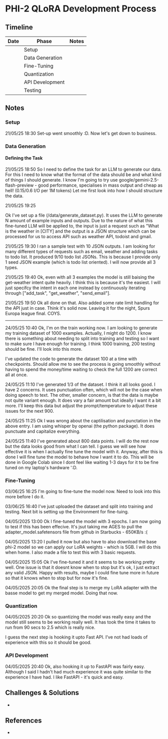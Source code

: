 # PHI-2 QLoRA Development Process

## Timeline

| Date | Phase | Notes |
|------|-------|-------|
|      | Setup |       |
|      | Data Generation |       |
|      | Fine-Tuning |       |
|      | Quantization |       |
|      | API Development |       |
|      | Testing |       |

## Notes

### Setup
21/05/25 18:30
Set-up went smoothly :D. Now let's get down to business.

### Data Generation
#### Defining the Task
21/05/25 18:50
So I need to define the task for an LLM to generate our data. For this I need to know what the format of the data should be and what kind of things I should generate. I know I'm going to try use google/gemini-2.5-flash-preview - good performance, specialises in mass output and cheap as hell! ($0.15/$0.6 I/O per 1M tokens) Let me first look into how I should structure the data.

21/05/25 19:25

Ok I've set up a file (/data/generate_dataset.py). It uses the LLM to generate N amount of example inputs and outputs. Due to the nature of what this fine-tuned LLM will be applied to, the input is just a request such as "What is the weather in [CITY] and the output is a JSON structure which can be processed for us to access API such as weather API, todoist and gmail.

21/05/25 19:30
I ran a sample test with 10 JSON outputs. I am looking for many different types of requests such as email, weather and adding tasks to todo list. It produced 9/10 todo list JSONs. This is because I provide only 1 seed JSON example (which is todo list oriented). I will now provide all 3 types.

21/05/25 19:40
Ok, even with all 3 examples the model is still baising the get-weather intent quite heavily. I think this is because it's the easiest. I will just specifcy the intent in each one instead by continuously iterating through ["add_task", "get_weather", "send_email"].

21/05/25 19:50
Ok all done on that. Also added some rate limit handling for the API just in case. Think it's solid now. Leaving it for the night, Spurs Europa league final. COYS.

---

24/05/25 10:40
Ok, I'm on the train working now. I am looking to generate my training dataset of 1000 examples. Actually, I might do 1200. I know there is something about needing to split into training and testing so I want to make sure I have enough for training. I think 1000 training, 200 testing should be fine. I'll look into this more.

I've updated the code to generate the dataset 100 at a time with checkpoints. Should allow me to see the process is going smoothly without having to spend the money/time waiting to check the full 1200 are correct all at once. 

24/05/25 11:10
I've generated 1/3 of the dataset. I think it all looks good. I have 2 concerns. It uses punctuation often, which will not be the case when doing speech to text. The other, smaller concern, is that the data is maybe not quite variant enough. It does vary a fair amount but ideally I want it a bit more. I'll keep this data but adjust the prompt/temperature to adjust these issues for the next 900.

24/05/25 11:25
Ok I was wrong about the captilisation and punctation in the above entry. I am using whisper by openai (the python package). It does punctuate and capitalize everything.

24/05/25 11:40
I've generated about 800 data points. I will do the rest now but the data looks good from what I can tell. I guess we will see how effective it is when I actually fine tune the model with it. Anyway, after this is done I will fine tune the model to behave how I want it to do. This will be done in Google Colab since I dont feel like waiting 1-3 days for it to be fine tuned on my laptop's hardware ':D.

### Fine-Tuning
03/06/25 16:25
I'm going to fine-tune the model now. Need to look into this more before I do it.

03/06/25 16:40 
I've just uploaded the dataset and split into training and testing. Next bit is setting up the Environment for fine-tuing.

04/05/2025 13:00 
Ok I fine-tuned the model with 3 epochs. I am now going to test if this has been effecive. It's jsut taking me AGES to pull the adapter_model.safetensors file from github in Starbucks - 650KB/s :(
    
04/05/2025 13:20
I pulled it now but also have to also download the base phi-2 model so we can apply our LoRA weights - which is 5GB. I will do this when home. I also made a file to test this with 3 basic requests.

04/05/2025 15:05
Ok I've fine-tuned it and it seems to be working pretty well. One issue is that it doesnt know when to stop but it's ok, I just extract any valid JSON. Happy with results, maybe I could fine tune more in future so that it knows when to stop but for now it's fine.

04/05/2025 20:05
Ok the final step is to merge my LoRA adapter with the basse model to get my merged model. Doing that now.
### Quantization

04/05/2025 20:20
Ok so quantizing the model was really easy and the model still seems to be working really well. It has took the time it takes to run from 90 secs to 2.5 which is really nice. 

I guess the next step is hooking it upto Fast API. I've not had loads of experience with this so it should be good.

### API Development

04/05/2025 20:40
Ok, also hooking it up to FastAPI was fairly easy. Although I said I hadn't had much experience it was quite similar to the experience I have had. I like FastAPI - it's quick and easy.

## Challenges & Solutions
- 

## References
- 
